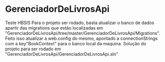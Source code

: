 # GerenciadorDeLivrosApi
Teste HBSIS
Para o projeto ser rodado, basta atualizar o banco de dados apartir das migrations que estão
localizadas em "GerenciadorDeLivrosApi/tree/master/GerenciadorDeLivrosApi/Migrations". Feito isso atualizar a web.config do mesmo, apontado
 a connectionStrings com a key"BookContext" para o banco local da maquina.
Solução do projeto para ser rodado em "GerenciadorDeLivrosApi/GerenciadorDeLivrosApi.sln"
